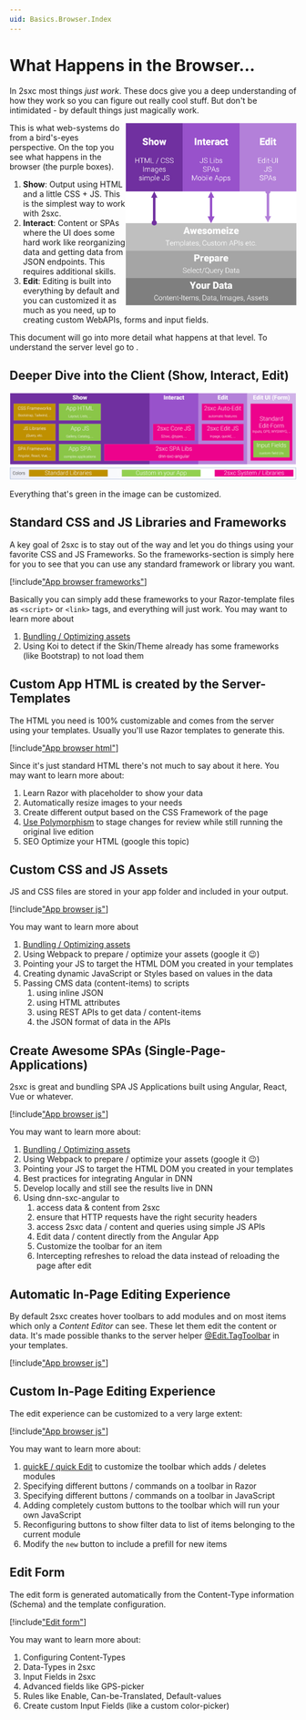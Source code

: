 ```yaml
---
uid: Basics.Browser.Index
---
```


# What Happens in the Browser...

In 2sxc most things _just work_. These docs give you a deep understanding of how they work so you can figure out really cool stuff. But don't be intimidated - by default things just magically work. 


<div class="overlay-container" style="float: right; width: 300px">
  <div class="overlay-box" style="left: 0%; top: 0%; height: 37%; width: 100%"></div>
  <img src="../assets/show-interact-edit.png" align="right" class="float-right" width="300px">
</div>


This is what web-systems do from a bird's-eyes perspective. On the top you see what happens in the browser (the purple boxes).

1. **Show**: Output using HTML and a little CSS + JS. This is the simplest way to work with 2sxc.
1. **Interact**: Content or SPAs where the UI does some hard work like reorganizing data and getting data from JSON endpoints. This requires additional skills.
1. **Edit**: Editing is built into everything by default and you can customized it as much as you need, up to creating custom WebAPIs, forms and input fields.

This document will go into more detail what happens at that level. To understand the server level go to [](xref:Basics.Index).

## Deeper Dive into the Client (Show, Interact, Edit)

<img src="../../shared/app/assets/app-browser.png" class="full-width">

Everything that's green in the image can be customized.

## Standard CSS and JS Libraries and Frameworks

A key goal of 2sxc is to stay out of the way and let you do things using your favorite CSS and JS Frameworks. So the frameworks-section is simply here for you to see that you can use any standard framework or library you want. 

[!include["App browser frameworks"](../../shared/app/app-browser-frameworks.md)]

Basically you can simply add these frameworks to your Razor-template files as `<script>` or `<link>` tags, and everything will just work. You may want to learn more about

1. [Bundling / Optimizing assets](xref:HowTo.Output.Assets)
1. Using Koi to detect if the Skin/Theme already has some frameworks (like Bootstrap) to not load them

## Custom App HTML is created by the Server-Templates

The HTML you need is 100% customizable and comes from the server using your templates. 
Usually you'll use Razor templates to generate this. 

[!include["App browser html"](../../shared/app/app-browser-html.md)]

Since it's just standard HTML there's not much to say about it here. You may want to learn more about:

1. Learn Razor with placeholder to show your data
1. Automatically resize images to your needs
1. Create different output based on the CSS Framework of the page
1. [Use Polymorphism](xref:Specs.Cms.Polymorphism) to stage changes for review while still running the original live edition
1. SEO Optimize your HTML (google this topic)

## Custom CSS and JS Assets

JS and CSS files are stored in your app folder and included in your output. 

[!include["App browser js"](../../shared/app/app-browser-js.md)]

You may want to learn more about

1. [Bundling / Optimizing assets](xref:HowTo.Output.Assets)
1. Using Webpack to prepare / optimize your assets (google it 😉)
1. Pointing your JS to target the HTML DOM you created in your templates
1. Creating dynamic JavaScript or Styles based on values in the data
1. Passing CMS data (content-items) to scripts
    1. using inline JSON
    1. using HTML attributes
    1. using REST APIs to get data / content-items
    1. the JSON format of data in the APIs

## Create Awesome SPAs (Single-Page-Applications)

2sxc is great and bundling SPA JS Applications built using Angular, React, Vue or whatever. 

[!include["App browser js"](../../shared/app/app-browser-spa.md)]

You may want to learn more about:

1. [Bundling / Optimizing assets](xref:HowTo.Output.Assets)
1. Using Webpack to prepare / optimize your assets (google it 😉)
1. Pointing your JS to target the HTML DOM you created in your templates
1. Best practices for integrating Angular in DNN
1. Develop locally and still see the results live in DNN
1. Using dnn-sxc-angular to 
    1. access data & content from 2sxc
    1. ensure that HTTP requests have the right security headers
    1. access 2sxc data / content and queries using simple JS APIs
    1. Edit data / content directly from the Angular App
    1. Customize the toolbar for an item
    1. Intercepting refreshes to reload the data instead of reloading the page after edit

## Automatic In-Page Editing Experience

By default 2sxc creates hover toolbars to add modules and on most items which only a _Content Editor_ can see. These let them edit the content or data. It's made possible thanks to the server helper [@Edit.TagToolbar](xref:NetCode.Razor.Edit.Toolbar) in your templates.

[!include["App browser js"](../../shared/app/app-browser-edit-auto.md)]


## Custom In-Page Editing Experience

The edit experience can be customized to a very large extent:

[!include["App browser js"](../../shared/app/app-browser-edit-custom.md)]

You may want to learn more about:

1. [quickE / quick Edit](xref:Specs.Cms.QuickE) to customize the toolbar which adds / deletes modules
1. Specifying different buttons / commands on a toolbar in Razor
1. Specifying different buttons / commands on a toolbar in JavaScript
1. Adding completely custom buttons to the toolbar which will run your own JavaScript
1. Reconfiguring buttons to show filter data to list of items belonging to the current module
1. Modify the `new` button to include a prefill for new items

## Edit Form

The edit form is generated automatically from the Content-Type information (Schema) and the template configuration. 

[!include["Edit form"](../../shared/app/app-browser-edit-form.md)]

You may want to learn more about:

1. Configuring Content-Types
1. Data-Types in 2sxc
1. Input Fields in 2sxc
1. Advanced fields like GPS-picker
1. Rules like Enable, Can-be-Translated, Default-values
1. Create custom Input Fields (like a custom color-picker)

